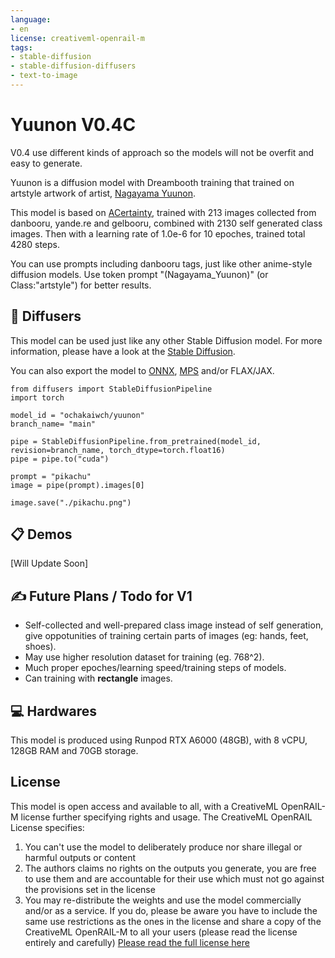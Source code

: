 ```yaml
---
language:
- en
license: creativeml-openrail-m
tags:
- stable-diffusion
- stable-diffusion-diffusers
- text-to-image
---
```

# Yuunon V0.4C
V0.4 use different kinds of approach so the models will not be overfit and easy to generate.

Yuunon is a diffusion model with Dreambooth training that trained on artstyle artwork of artist, [Nagayama Yuunon](https://www.pixiv.net/users/149587).

This model is based on [ACertainty](https://huggingface.co/JosephusCheung/ACertainty), trained with 213 images collected from danbooru, yande.re and gelbooru, combined with 2130 self generated class images. Then with a learning rate of 1.0e-6 for 10 epoches, trained total 4280 steps.

You can use prompts including danbooru tags, just like other anime-style diffusion models. Use token prompt "(Nagayama_Yuunon)" (or Class:"artstyle") for better results.

## 🧨 Diffusers
This model can be used just like any other Stable Diffusion model. For more information, please have a look at the [Stable Diffusion](https://huggingface.co/docs/diffusers/api/pipelines/stable_diffusion).

You can also export the model to [ONNX](https://huggingface.co/docs/diffusers/optimization/onnx), [MPS](https://huggingface.co/docs/diffusers/optimization/mps) and/or FLAX/JAX.

```
from diffusers import StableDiffusionPipeline
import torch

model_id = "ochakaiwch/yuunon"
branch_name= "main"

pipe = StableDiffusionPipeline.from_pretrained(model_id, revision=branch_name, torch_dtype=torch.float16)
pipe = pipe.to("cuda")

prompt = "pikachu"
image = pipe(prompt).images[0]

image.save("./pikachu.png")
```

## 📋 Demos
[Will Update Soon]


## ✍️ Future Plans / Todo for V1
* Self-collected and well-prepared class image instead of self generation, give oppotunities of training certain parts of images (eg: hands, feet, shoes).
* May use higher resolution dataset for training (eg. 768^2).
* Much proper epoches/learning speed/training steps of models.
* Can training with **rectangle** images.

## 💻 Hardwares
This model is produced using Runpod RTX A6000 (48GB), with 8 vCPU, 128GB RAM and 70GB storage.

## License
This model is open access and available to all, with a CreativeML OpenRAIL-M license further specifying rights and usage. The CreativeML OpenRAIL License specifies:

1. You can't use the model to deliberately produce nor share illegal or harmful outputs or content
2. The authors claims no rights on the outputs you generate, you are free to use them and are accountable for their use which must not go against the provisions set in the license
3. You may re-distribute the weights and use the model commercially and/or as a service. If you do, please be aware you have to include the same use restrictions as the ones in the license and share a copy of the CreativeML OpenRAIL-M to all your users (please read the license entirely and carefully) [Please read the full license here](https://huggingface.co/spaces/CompVis/stable-diffusion-license)